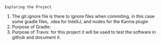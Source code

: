     Exploring the Project

1. The git.ignore file is there to ignore files when commiting, in this case some gradle files, .idea for IntelliJ, and nodes for the Karma plugin
2. Purpose of Gradle:
3. Purpose of Travis:  for this project it will be used to test the software in github and document it.